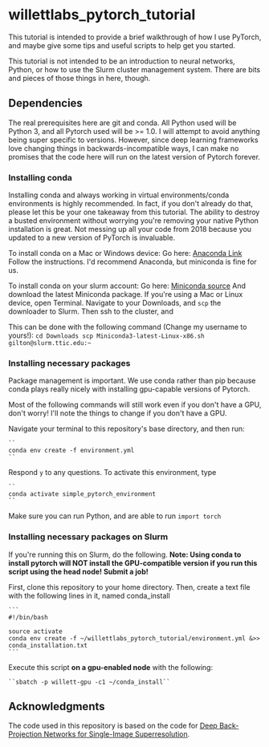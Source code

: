 # willettlabs_pytorch_tutorial

This tutorial is intended to provide a brief walkthrough of how I use PyTorch, and maybe give some tips and
useful scripts to help get you started.

This tutorial is not intended to be an introduction to neural networks, Python, or how to use the Slurm
cluster management system. There are bits and pieces of those things in here, though.

## Dependencies

The real prerequisites here are git and conda. All Python used will be Python 3, and all Pytorch used will be >= 1.0.
I will attempt to avoid anything being super specific to versions. However, since deep learning frameworks love 
changing things in backwards-incompatible ways, I can make no promises that the code here will run on the latest
version of Pytorch forever.

### Installing conda

Installing conda and always working in virtual environments/conda environments is highly recommended.
In fact, if you don't already do that, please let this be your one takeaway from this tutorial. The ability to 
destroy a busted environment without worrying you're removing your native Python installation is great.
Not messing up all your code from 2018 because you updated to a new version of PyTorch is invaluable.

To install conda on a Mac or Windows device:
Go here: [Anaconda Link](https://docs.conda.io/projects/conda/en/latest/user-guide/install/)
Follow the instructions. I'd recommend Anaconda, but miniconda is fine for us.

To install conda on your slurm account:
Go here: [Miniconda source](https://docs.conda.io/en/latest/miniconda.html)
And download the latest Miniconda package.
If you're using a Mac or Linux device, open Terminal. Navigate to your Downloads, and `scp` the downloader to Slurm.
Then ssh to the cluster, and 

This can be done with the following command (Change my username to yours!):
    ``
    cd Downloads
    scp Miniconda3-latest-Linux-x86.sh gilton@slurm.ttic.edu:~
    ``


### Installing necessary packages

Package management is important. We use conda rather than pip because conda plays really nicely with installing
gpu-capable versions of Pytorch.

Most of the following commands will still work even if you don't have a GPU, don't worry! I'll note the things
 to change if you don't have a GPU.
 
Navigate your terminal to this repository's base directory, and then run:

    ``
    conda env create -f environment.yml
    ``
    
Respond ``y`` to any questions. To activate this environment, type

    ``
    conda activate simple_pytorch_environment
    ``
    
Make sure you can run Python, and are able to run ``import torch``



### Installing necessary packages on Slurm
If you're running this on Slurm, do the following. **Note: Using conda to install pytorch will NOT install the
GPU-compatible version if you run this script using the head node! Submit a job!**

First, clone this repository to your home directory. Then, create a text file with the following lines in it, named
conda_install

    ```
    #!/bin/bash
    
    source activate  
    conda env create -f ~/willettlabs_pytorch_tutorial/environment.yml &>> conda_installation.txt
    ```
    
Execute this script **on a gpu-enabled node** with the following:

    ``sbatch -p willett-gpu -c1 ~/conda_install``
    
    
## Acknowledgments
The code used in this repository is based on the code for [Deep Back-Projection Networks for Single-Image Superresolution](https://github.com/alterzero/DBPN-Pytorch).

